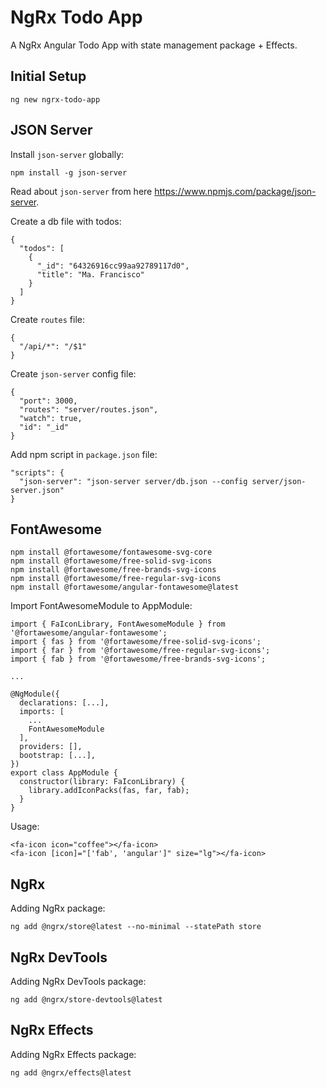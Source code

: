 # NgRx Todo App

A NgRx Angular Todo App with state management package + Effects.

## Initial Setup

```
ng new ngrx-todo-app
```

## JSON Server

Install `json-server` globally:

```
npm install -g json-server
```

Read about `json-server` from here https://www.npmjs.com/package/json-server.

Create a db file with todos:

```
{
  "todos": [
    {
      "_id": "64326916cc99aa92789117d0",
      "title": "Ma. Francisco"
    }
  ]
}
```

Create `routes` file:

```
{
  "/api/*": "/$1"
}
```

Create `json-server` config file:

```
{
  "port": 3000,
  "routes": "server/routes.json",
  "watch": true,
  "id": "_id"
}
```

Add npm script in `package.json` file:

```
"scripts": {
  "json-server": "json-server server/db.json --config server/json-server.json"
}
```

## FontAwesome

```
npm install @fortawesome/fontawesome-svg-core
npm install @fortawesome/free-solid-svg-icons
npm install @fortawesome/free-brands-svg-icons
npm install @fortawesome/free-regular-svg-icons
npm install @fortawesome/angular-fontawesome@latest
```

Import FontAwesomeModule to AppModule:

```
import { FaIconLibrary, FontAwesomeModule } from '@fortawesome/angular-fontawesome';
import { fas } from '@fortawesome/free-solid-svg-icons';
import { far } from '@fortawesome/free-regular-svg-icons';
import { fab } from '@fortawesome/free-brands-svg-icons';

...

@NgModule({
  declarations: [...],
  imports: [
    ...
    FontAwesomeModule
  ],
  providers: [],
  bootstrap: [...],
})
export class AppModule {
  constructor(library: FaIconLibrary) {
    library.addIconPacks(fas, far, fab);
  }
}

```

Usage:

```
<fa-icon icon="coffee"></fa-icon>
<fa-icon [icon]="['fab', 'angular']" size="lg"></fa-icon>
```

## NgRx

Adding NgRx package:
```
ng add @ngrx/store@latest --no-minimal --statePath store
```

## NgRx DevTools

Adding NgRx DevTools package:
```
ng add @ngrx/store-devtools@latest
```

## NgRx Effects

Adding NgRx Effects package:
```
ng add @ngrx/effects@latest
```